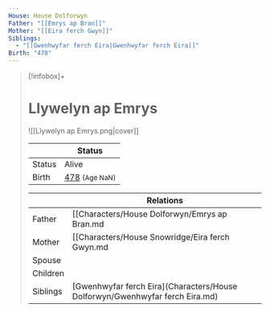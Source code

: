 ```yaml
---
House: House Dolforwyn
Father: "[[Emrys ap Bran]]"
Mother: "[[Eira ferch Gwyn]]"
Siblings:
  - "[[Gwenhwyfar ferch Eira|Gwenhwyfar ferch Eira]]"
Birth: "478"
---
```

> [!infobox]+
> # Llywelyn ap Emrys
> ![[Llywelyn ap Emrys.png|cover]]
>
>|| Status   |
> | ---- | ---- |
> |Status| Alive|
> |Birth| [478](478) <small>(Age NaN)</small> |
>
>|| Relations   |
> | ---- | ---- |
> | Father | [[Characters/House Dolforwyn/Emrys ap Bran.md|Emrys ap Bran]] |
> | Mother | [[Characters/House Snowridge/Eira ferch Gwyn.md|Eira ferch Gwyn]] |
> | Spouse |  |
> | Children|  |
> | Siblings | [Gwenhwyfar ferch Eira](Characters/House Dolforwyn/Gwenhwyfar ferch Eira.md)|
>  

